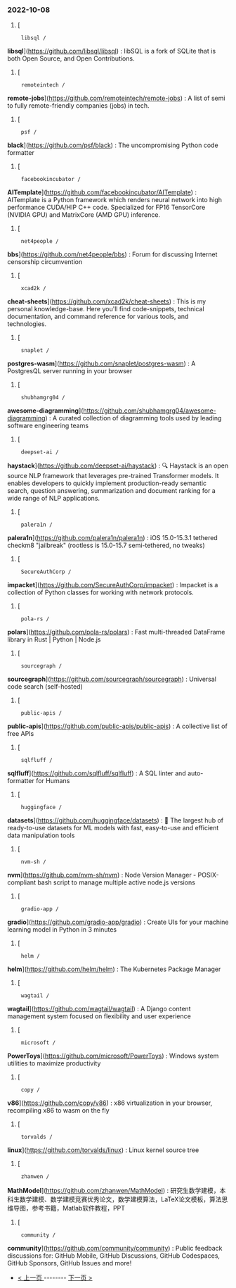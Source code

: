 ### 2022-10-08 
1. [
    

        libsql /
**libsql**](https://github.com/libsql/libsql) : libSQL is a fork of SQLite that is both Open Source, and Open Contributions.
1. [
    

        remoteintech /
**remote-jobs**](https://github.com/remoteintech/remote-jobs) : A list of semi to fully remote-friendly companies (jobs) in tech.
1. [
    

        psf /
**black**](https://github.com/psf/black) : The uncompromising Python code formatter
1. [
    

        facebookincubator /
**AITemplate**](https://github.com/facebookincubator/AITemplate) : AITemplate is a Python framework which renders neural network into high performance CUDA/HIP C++ code. Specialized for FP16 TensorCore (NVIDIA GPU) and MatrixCore (AMD GPU) inference.
1. [
    

        net4people /
**bbs**](https://github.com/net4people/bbs) : Forum for discussing Internet censorship circumvention
1. [
    

        xcad2k /
**cheat-sheets**](https://github.com/xcad2k/cheat-sheets) : This is my personal knowledge-base. Here you'll find code-snippets, technical documentation, and command reference for various tools, and technologies.
1. [
    

        snaplet /
**postgres-wasm**](https://github.com/snaplet/postgres-wasm) : A PostgresQL server running in your browser
1. [
    

        shubhamgrg04 /
**awesome-diagramming**](https://github.com/shubhamgrg04/awesome-diagramming) : A curated collection of diagramming tools used by leading software engineering teams
1. [
    

        deepset-ai /
**haystack**](https://github.com/deepset-ai/haystack) : 🔍 Haystack is an open source NLP framework that leverages pre-trained Transformer models. It enables developers to quickly implement production-ready semantic search, question answering, summarization and document ranking for a wide range of NLP applications.
1. [
    

        palera1n /
**palera1n**](https://github.com/palera1n/palera1n) : iOS 15.0-15.3.1 tethered checkm8 "jailbreak" (rootless is 15.0-15.7 semi-tethered, no tweaks)
1. [
    

        SecureAuthCorp /
**impacket**](https://github.com/SecureAuthCorp/impacket) : Impacket is a collection of Python classes for working with network protocols.
1. [
    

        pola-rs /
**polars**](https://github.com/pola-rs/polars) : Fast multi-threaded DataFrame library in Rust | Python | Node.js
1. [
    

        sourcegraph /
**sourcegraph**](https://github.com/sourcegraph/sourcegraph) : Universal code search (self-hosted)
1. [
    

        public-apis /
**public-apis**](https://github.com/public-apis/public-apis) : A collective list of free APIs
1. [
    

        sqlfluff /
**sqlfluff**](https://github.com/sqlfluff/sqlfluff) : A SQL linter and auto-formatter for Humans
1. [
    

        huggingface /
**datasets**](https://github.com/huggingface/datasets) : 🤗 The largest hub of ready-to-use datasets for ML models with fast, easy-to-use and efficient data manipulation tools
1. [
    

        nvm-sh /
**nvm**](https://github.com/nvm-sh/nvm) : Node Version Manager - POSIX-compliant bash script to manage multiple active node.js versions
1. [
    

        gradio-app /
**gradio**](https://github.com/gradio-app/gradio) : Create UIs for your machine learning model in Python in 3 minutes
1. [
    

        helm /
**helm**](https://github.com/helm/helm) : The Kubernetes Package Manager
1. [
    

        wagtail /
**wagtail**](https://github.com/wagtail/wagtail) : A Django content management system focused on flexibility and user experience
1. [
    

        microsoft /
**PowerToys**](https://github.com/microsoft/PowerToys) : Windows system utilities to maximize productivity
1. [
    

        copy /
**v86**](https://github.com/copy/v86) : x86 virtualization in your browser, recompiling x86 to wasm on the fly
1. [
    

        torvalds /
**linux**](https://github.com/torvalds/linux) : Linux kernel source tree
1. [
    

        zhanwen /
**MathModel**](https://github.com/zhanwen/MathModel) : 研究生数学建模，本科生数学建模、数学建模竞赛优秀论文，数学建模算法，LaTeX论文模板，算法思维导图，参考书籍，Matlab软件教程，PPT
1. [
    

        community /
**community**](https://github.com/community/community) : Public feedback discussions for: GitHub Mobile, GitHub Discussions, GitHub Codespaces, GitHub Sponsors, GitHub Issues and more! 

- [ < 上一页 ](https://github.com/able8/github-trending-daily-record/blob/master/2022-10-07.md) -------- [ 下一页 > ](https://github.com/able8/github-trending-daily-record/blob/master/2022-10-09.md)